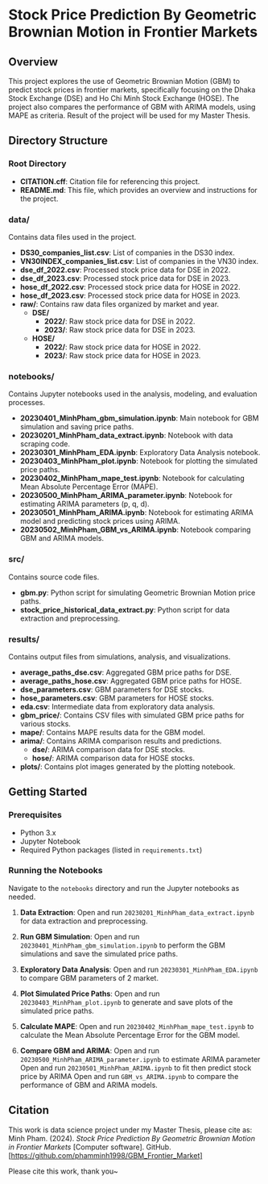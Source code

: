 # Stock Price Prediction By Geometric Brownian Motion in Frontier Markets

## Overview

This project explores the use of Geometric Brownian Motion (GBM) to predict stock prices in frontier markets, specifically focusing on the Dhaka Stock Exchange (DSE) and Ho Chi Minh Stock Exchange (HOSE). The project also compares the performance of GBM with ARIMA models, using MAPE as criteria. Result of the project will be used for my Master Thesis.

## Directory Structure

### Root Directory
- **CITATION.cff**: Citation file for referencing this project.
- **README.md**: This file, which provides an overview and instructions for the project.

### data/
Contains data files used in the project.
- **DS30_companies_list.csv**: List of companies in the DS30 index.
- **VN30INDEX_companies_list.csv**: List of companies in the VN30 index.
- **dse_df_2022.csv**: Processed stock price data for DSE in 2022.
- **dse_df_2023.csv**: Processed stock price data for DSE in 2023.
- **hose_df_2022.csv**: Processed stock price data for HOSE in 2022.
- **hose_df_2023.csv**: Processed stock price data for HOSE in 2023.
- **raw/**: Contains raw data files organized by market and year.
  - **DSE/**
    - **2022/**: Raw stock price data for DSE in 2022.
    - **2023/**: Raw stock price data for DSE in 2023.
  - **HOSE/**
    - **2022/**: Raw stock price data for HOSE in 2022.
    - **2023/**: Raw stock price data for HOSE in 2023.

### notebooks/
Contains Jupyter notebooks used in the analysis, modeling, and evaluation processes.
- **20230401_MinhPham_gbm_simulation.ipynb**: Main notebook for GBM simulation and saving price paths.
- **20230201_MinhPham_data_extract.ipynb**: Notebook with data scraping code.
- **20230301_MinhPham_EDA.ipynb**: Exploratory Data Analysis notebook.
- **20230403_MinhPham_plot.ipynb**: Notebook for plotting the simulated price paths.
- **20230402_MinhPham_mape_test.ipynb**: Notebook for calculating Mean Absolute Percentage Error (MAPE).
- **20230500_MinhPham_ARIMA_parameter.ipynb**: Notebook for estimating ARIMA parameters (p, q, d).
- **20230501_MinhPham_ARIMA.ipynb**: Notebook for estimating ARIMA model and predicting stock prices using ARIMA.
- **20230502_MinhPham_GBM_vs_ARIMA.ipynb**: Notebook comparing GBM and ARIMA models.

### src/
Contains source code files.
- **gbm.py**: Python script for simulating Geometric Brownian Motion price paths.
- **stock_price_historical_data_extract.py**: Python script for data extraction and preprocessing.

### results/
Contains output files from simulations, analysis, and visualizations.
- **average_paths_dse.csv**: Aggregated GBM price paths for DSE.
- **average_paths_hose.csv**: Aggregated GBM price paths for HOSE.
- **dse_parameters.csv**: GBM parameters for DSE stocks.
- **hose_parameters.csv**: GBM parameters for HOSE stocks.
- **eda.csv**: Intermediate data from exploratory data analysis.
- **gbm_price/**: Contains CSV files with simulated GBM price paths for various stocks.
- **mape/**: Contains MAPE results data for the GBM model.
- **arima/**: Contains ARIMA comparison results and predictions.
  - **dse/**: ARIMA comparison data for DSE stocks.
  - **hose/**: ARIMA comparison data for HOSE stocks.
- **plots/**: Contains plot images generated by the plotting notebook.


## Getting Started

### Prerequisites
- Python 3.x
- Jupyter Notebook
- Required Python packages (listed in `requirements.txt`)


### Running the Notebooks
Navigate to the `notebooks` directory and run the Jupyter notebooks as needed.

1. **Data Extraction**:
    Open and run `20230201_MinhPham_data_extract.ipynb` for data extraction and preprocessing.
    
2. **Run GBM Simulation**:
    Open and run `20230401_MinhPham_gbm_simulation.ipynb` to perform the GBM simulations and save the simulated price paths.

3. **Exploratory Data Analysis**:
    Open and run `20230301_MinhPham_EDA.ipynb` to compare GBM parameters of 2 market.

4. **Plot Simulated Price Paths**:
    Open and run `20230403_MinhPham_plot.ipynb` to generate and save plots of the simulated price paths.

5. **Calculate MAPE**:
    Open and run `20230402_MinhPham_mape_test.ipynb` to calculate the Mean Absolute Percentage Error for the GBM model.

6. **Compare GBM and ARIMA**:
    Open and run `20230500_MinhPham_ARIMA_parameter.ipynb` to estimate ARIMA parameter
    Open and run `20230501_MinhPham_ARIMA.ipynb` to fit then predict stock price by ARIMA
    Open and run `GBM_vs_ARIMA.ipynb` to compare the performance of GBM and ARIMA models.


## Citation
This work is data science project under my Master Thesis, please cite as:
Minh Pham. (2024). *Stock Price Prediction By Geometric Brownian Motion in Frontier Markets* [Computer software]. GitHub. [https://github.com/phamminh1998/GBM_Frontier_Market]

Please cite this work, thank you~
